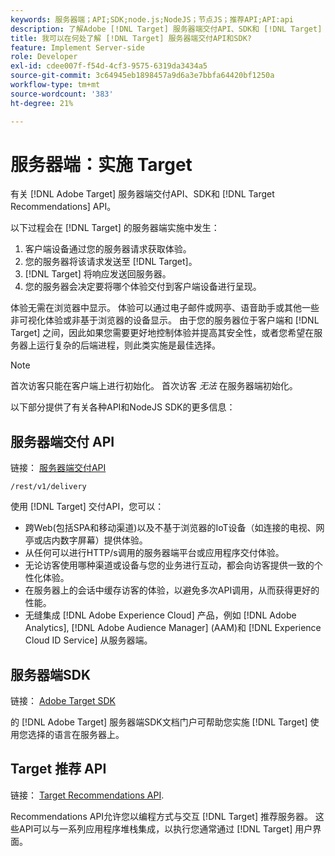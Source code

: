 ```yaml
---
keywords: 服务器端；API;SDK;node.js;NodeJS；节点JS；推荐API;API:api
description: 了解Adobe [!DNL Target] 服务器端交付API、SDK和 [!DNL Target] Recommendations API。
title: 我可以在何处了解 [!DNL Target] 服务器端交付API和SDK?
feature: Implement Server-side
role: Developer
exl-id: cdee007f-f54d-4cf3-9575-6319da3434a5
source-git-commit: 3c64945eb1898457a9d6a3e7bbfa64420bf1250a
workflow-type: tm+mt
source-wordcount: '383'
ht-degree: 21%

---
```


# 服务器端：实施 Target

有关 [!DNL Adobe Target] 服务器端交付API、SDK和 [!DNL Target Recommendations] API。

以下过程会在 [!DNL Target] 的服务器端实施中发生：

1. 客户端设备通过您的服务器请求获取体验。
1. 您的服务器将该请求发送至 [!DNL Target]。
1. [!DNL Target] 将响应发送回服务器。
1. 您的服务器会决定要将哪个体验交付到客户端设备进行呈现。

体验无需在浏览器中显示。 体验可以通过电子邮件或网亭、语音助手或其他一些非可视化体验或非基于浏览器的设备显示。 由于您的服务器位于客户端和 [!DNL Target] 之间，因此如果您需要更好地控制体验并提高其安全性，或者您希望在服务器上运行复杂的后端进程，则此类实施是最佳选择。

>[!NOTE]
>
>首次访客只能在客户端上进行初始化。 首次访客 *无法* 在服务器端初始化。

以下部分提供了有关各种API和NodeJS SDK的更多信息：

## 服务器端交付 API

链接： [服务器端交付API](https://developers.adobetarget.com/api/delivery-api/)

`/rest/v1/delivery`

使用 [!DNL Target] 交付API，您可以：

* 跨Web(包括SPA和移动渠道)以及不基于浏览器的IoT设备（如连接的电视、网亭或店内数字屏幕）提供体验。
* 从任何可以进行HTTP/s调用的服务器端平台或应用程序交付体验。
* 无论访客使用哪种渠道或设备与您的业务进行互动，都会向访客提供一致的个性化体验。
* 在服务器上的会话中缓存访客的体验，以避免多次API调用，从而获得更好的性能。
* 无缝集成 [!DNL Adobe Experience Cloud] 产品，例如 [!DNL Adobe Analytics], [!DNL Adobe Audience Manager] (AAM)和 [!DNL Experience Cloud ID Service] 从服务器端。

## 服务器端SDK

链接： [Adobe Target SDK](https://developer.adobe.com/target/)

的 [!DNL Adobe Target] 服务器端SDK文档门户可帮助您实施 [!DNL Target] 使用您选择的语言在服务器上。

## Target 推荐 API

链接： [Target Recommendations API](https://developer.adobe.com/target/).

Recommendations API允许您以编程方式与交互 [!DNL Target] 推荐服务器。 这些API可以与一系列应用程序堆栈集成，以执行您通常通过 [!DNL Target] 用户界面。
